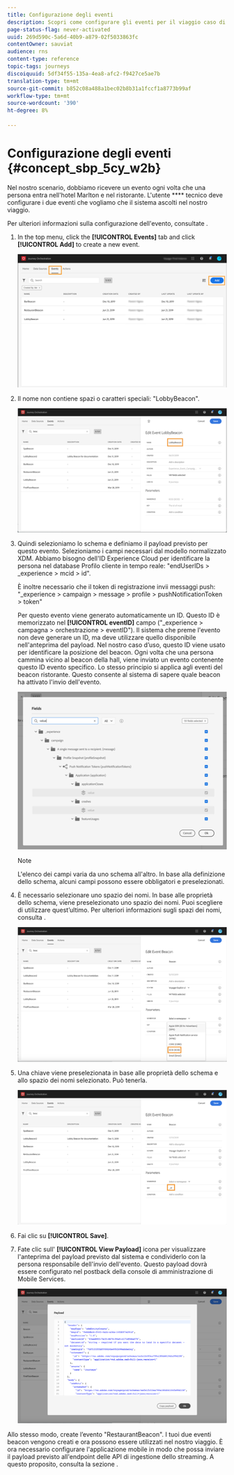 ```yaml
---
title: Configurazione degli eventi
description: Scopri come configurare gli eventi per il viaggio caso di utilizzo avanzato
page-status-flag: never-activated
uuid: 269d590c-5a6d-40b9-a879-02f5033863fc
contentOwner: sauviat
audience: rns
content-type: reference
topic-tags: journeys
discoiquuid: 5df34f55-135a-4ea8-afc2-f9427ce5ae7b
translation-type: tm+mt
source-git-commit: b852c08a488a1bec02b8b31a1fccf1a8773b99af
workflow-type: tm+mt
source-wordcount: '390'
ht-degree: 8%

---
```



# Configurazione degli eventi {#concept_sbp_5cy_w2b}

Nel nostro scenario, dobbiamo ricevere un evento ogni volta che una persona entra nell&#39;hotel Marlton e nel ristorante. L&#39;utente **** tecnico deve configurare i due eventi che vogliamo che il sistema ascolti nel nostro viaggio.

Per ulteriori informazioni sulla configurazione dell&#39;evento, consultate [](../event/about-events.md).

1. In the top menu, click the **[!UICONTROL Events]** tab and click **[!UICONTROL Add]** to create a new event.

   ![](../assets/journeyuc1_1.png)

1. Il nome non contiene spazi o caratteri speciali: &quot;LobbyBeacon&quot;.

   ![](../assets/journeyuc2_1.png)

1. Quindi selezioniamo lo schema e definiamo il payload previsto per questo evento. Selezioniamo i campi necessari dal modello normalizzato XDM. Abbiamo bisogno dell&#39;ID Experience Cloud  per identificare la persona nel database Profilo cliente in tempo reale: &quot;endUserIDs > _experience > mcid > id&quot;.

   È inoltre necessario che il token di registrazione invii messaggi push: &quot;_experience > campaign > message > profile > pushNotificationToken > token&quot;

   Per questo evento viene generato automaticamente un ID. Questo ID è memorizzato nel **[!UICONTROL eventID]** campo (&quot;_experience > campagna > orchestrazione > eventID&quot;). Il sistema che preme l&#39;evento non deve generare un ID, ma deve utilizzare quello disponibile nell&#39;anteprima del payload. Nel nostro caso d’uso, questo ID viene usato per identificare la posizione del beacon. Ogni volta che una persona cammina vicino al beacon della hall, viene inviato un evento contenente questo ID evento specifico. Lo stesso principio si applica agli eventi del beacon ristorante. Questo consente al sistema di sapere quale beacon ha attivato l&#39;invio dell&#39;evento.

   ![](../assets/journeyuc2_2.png)

   >[!NOTE]
   >
   >L&#39;elenco dei campi varia da uno schema all&#39;altro. In base alla definizione dello schema, alcuni campi possono essere obbligatori e preselezionati.

1. È necessario selezionare uno spazio dei nomi. In base alle proprietà dello schema, viene preselezionato uno spazio dei nomi. Puoi scegliere di utilizzare quest’ultimo. Per ulteriori informazioni sugli spazi dei nomi, consulta [](../event/selecting-the-namespace.md).

   ![](../assets/journeyuc2_4.png)

1. Una chiave viene preselezionata in base alle proprietà dello schema e allo spazio dei nomi selezionato. Può tenerla.

   ![](../assets/journeyuc2_4bis.png)

1. Fai clic su **[!UICONTROL Save]**.

1. Fate clic sull&#39; **[!UICONTROL View Payload]** icona per visualizzare l&#39;anteprima del payload previsto dal sistema e condividerlo con la persona responsabile dell&#39;invio dell&#39;evento.  Questo payload dovrà essere configurato nel postback della console di amministrazione di Mobile Services.

   ![](../assets/journeyuc2_5.png)

Allo stesso modo, create l’evento &quot;RestaurantBeacon&quot;. I tuoi due eventi beacon vengono creati e ora possono essere utilizzati nel nostro viaggio. È ora necessario configurare l&#39;applicazione mobile in modo che possa inviare il payload previsto all&#39;endpoint delle API di ingestione dello streaming. A questo proposito, consulta la sezione [](../event/additional-steps-to-send-events-to-journey-orchestration.md).
